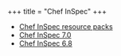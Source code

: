 +++
title = "Chef InSpec"
+++

- [Chef InSpec resource packs](/inspec/resource_packs)
- [Chef InSpec 7.0](/inspec/7.0/)
- [Chef InSpec 6.8](/inspec/6.8/)
